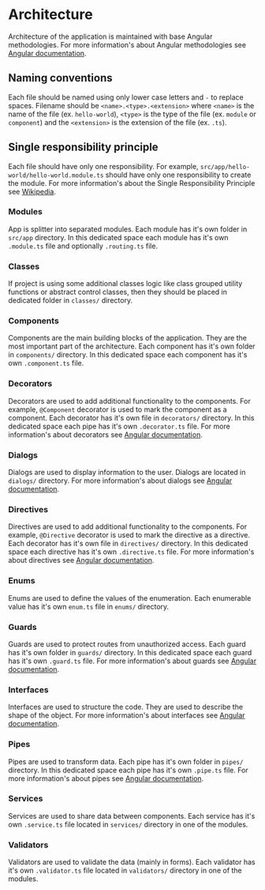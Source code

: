 # Architecture
Architecture of the application is maintained with base Angular methodologies. For more information's about Angular methodologies see [Angular documentation](https://angular.io/guide/file-structure).

## Naming conventions
Each file should be named using only lower case letters and  `-` to replace spaces. Filename should be `<name>.<type>.<extension>` where `<name>` is the name of the file (ex. `hello-world`), `<type>` is the type of the file (ex. `module` or `component`) and the `<extension>` is the extension of the file (ex. `.ts`).

## Single responsibility principle
Each file should have only one responsibility. For example, `src/app/hello-world/hello-world.module.ts` should have only one responsibility to create the module. For more information's about the Single Responsibility Principle see [Wikipedia](https://en.wikipedia.org/wiki/Single_responsibility_principle).

### Modules
App is splitter into separated modules. Each module has it's own folder in `src/app` directory. In this dedicated space each module has it's own `.module.ts` file and optionally `.routing.ts` file.

### Classes
If project is using some additional classes logic like class grouped utility functions or abstract control classes, then they should be placed in dedicated folder in `classes/` directory.

### Components
Components are the main building blocks of the application. They are the most important part of the architecture. Each component has it's own folder in `components/` directory. In this dedicated space each component has it's own `.component.ts` file.

### Decorators
Decorators are used to add additional functionality to the components. For example, `@Component` decorator is used to mark the component as a component. Each decorator has it's own file in `decorators/` directory. In this dedicated space each pipe has it's own `.decorator.ts` file. For more information's about decorators see [Angular documentation](https://angular.io/guide/decorators).

### Dialogs
Dialogs are used to display information to the user. Dialogs are located in `dialogs/` directory. For more information's about dialogs see [Angular documentation](https://angular.io/guide/dialog).

### Directives
Directives are used to add additional functionality to the components. For example, `@Directive` decorator is used to mark the directive as a directive. Each decorator has it's own file in `directives/` directory. In this dedicated space each directive has it's own `.directive.ts` file. For more information's about directives see [Angular documentation](https://angular.io/guide/directives).

### Enums
Enums are used to define the values of the enumeration. Each enumerable value has it's own `enum.ts` file in `enums/` directory.

### Guards
Guards are used to protect routes from unauthorized access. Each guard has it's own folder in `guards/` directory. In this dedicated space each guard has it's own `.guard.ts` file. For more information's about guards see [Angular documentation](https://angular.io/guide/router#can-activate-guards).

### Interfaces
Interfaces are used to structure the code. They are used to describe the shape of the object. For more information's about interfaces see [Angular documentation](https://angular.io/guide/architecture-and-design#interfaces).

### Pipes
Pipes are used to transform data. Each pipe has it's own folder in `pipes/` directory. In this dedicated space each pipe has it's own `.pipe.ts` file. For more information's about pipes see [Angular documentation](https://angular.io/guide/pipes).

### Services
Services are used to share data between components. Each service has it's own `.service.ts` file located in `services/` directory in one of the modules.

### Validators
Validators are used to validate the data (mainly in forms). Each validator has it's own `.validator.ts` file located in `validators/` directory in one of the modules.

